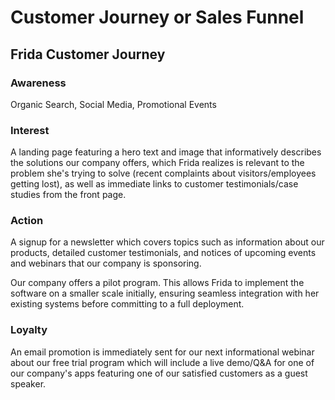 # Customer Journey or Sales Funnel 

## Frida Customer Journey

### Awareness
Organic Search, Social Media, Promotional Events

### Interest
A landing page featuring a hero text and image that informatively describes the solutions our company offers, which Frida realizes is relevant to the problem she's trying to solve (recent complaints about visitors/employees getting lost), as well as immediate links to customer testimonials/case studies from the front page.

### Action
A signup for a newsletter which covers topics such as information about our products, detailed customer testimonials, and notices of upcoming events and webinars that our company is sponsoring.

Our company offers a pilot program. This allows Frida to implement the software on a smaller scale initially, ensuring seamless integration with her existing systems before committing to a full deployment.

### Loyalty
An email promotion is immediately sent for our next informational webinar about our free trial program which will include a live demo/Q&A for one of our company's apps featuring one of our satisfied customers as a guest speaker.